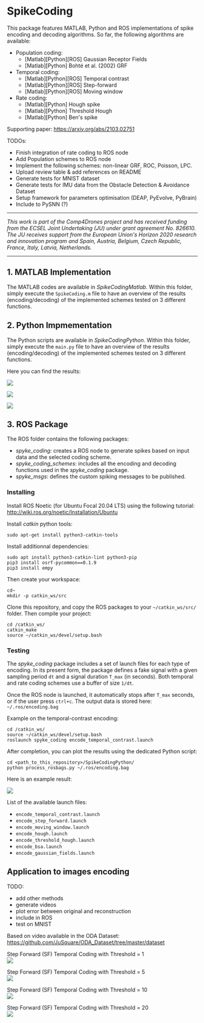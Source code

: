 # SpikeCoding

This package features MATLAB, Python and ROS implementations of spike encoding and decoding algorithms. So far, the following algorithms are available:
- Population coding:
	- [Matlab][Python][ROS] Gaussian Receptor Fields
	- [Matlab][Python] Bohté et al. (2002) GRF
- Temporal coding:
	- [Matlab][Python][ROS] Temporal contrast
	- [Matlab][Python][ROS] Step-forward
	- [Matlab][Python][ROS] Moving window
- Rate coding: 
	- [Matlab][Python] Hough spike
	- [Matlab][Python] Threshold Hough
	- [Matlab][Python] Ben's spike

Supporting paper: https://arxiv.org/abs/2103.02751

TODOs: 
- Finish integration of rate coding to ROS node
- Add Population schemes to ROS node
- Implement the following schemes: non-linear GRF, ROC, Poisson, LPC.
- Upload review table & add references on README
- Generate tests for MNIST dataset
- Generate tests for IMU data from the Obstacle Detection & Avoidance Dataset
- Setup framework for parameters optimisation (DEAP, PyEvolve, PyBrain)
- Include to PySNN (?)

---

*This work is part of the Comp4Drones project and has received funding from the ECSEL Joint Undertaking (JU) under grant agreement No. 826610. The JU receives support from the European Union's Horizon 2020 research and innovation program and Spain, Austria, Belgium, Czech Republic, France, Italy, Latvia, Netherlands.*

---

## 1. MATLAB Implementation

The MATLAB codes are available in *SpikeCodingMatlab*. Within this folder, simply execute the `SpikeCoding.m` file to have an overview of the results (encoding/decoding) of the implemented schemes tested on 3 different functions.

## 2. Python Impmementation

The Python scripts are available in *SpikeCodingPython*. Within this folder, simply execute the `main.py` file to have an overview of the results (encoding/decoding) of the implemented schemes tested on  3 different functions. 

Here you can find the results: 

![](SpikeCodingPython/test-1.png)

![](SpikeCodingPython/test-2.png)

![](SpikeCodingPython/test-3.png)

## 3. ROS Package

The ROS folder contains the following packages: 
- *spyke_coding*: creates a ROS node to generate spikes based on input data and the selected coding scheme.
- *spyke_coding_schemes*: includes all the encoding and decoding functions used in the *spyke_coding* package.
- *spyke_msgs*: defines the custom spiking messages to be published.

### Installing

Install ROS Noetic (for Ubuntu Focal 20.04 LTS) using the following tutorial: <br>http://wiki.ros.org/noetic/Installation/Ubuntu 

Install *catkin* python tools: 

	sudo apt-get install python3-catkin-tools 
	
Install additionnal dependencies:

	sudo apt install python3-catkin-lint python3-pip
	pip3 install osrf-pycommon==0.1.9
	pip3 install empy

Then create your workspace:

	cd~ 
	mkdir -p catkin_ws/src

Clone this repository, and copy the ROS packages to your `~/catkin_ws/src/` folder. Then compile your project: 

	cd /catkin_ws/
	catkin_make
	source ~/catkin_ws/devel/setup.bash

### Testing

The *spyke_coding* package includes a set of launch files for each type of encoding. In its present form, the package defines a fake signal with a given sampling period `dt` and a signal duration `T_max` (in seconds). Both temporal and rate coding schemes use a buffer of size `1/dt`. 

Once the ROS node is launched, it automatically stops after `T_max` seconds, or if the user press `ctrl+c`. The output data is stored here: `~/.ros/encoding.bag`

Example on the temporal-contrast encoding: 

	cd /catkin_ws/
	source ~/catkin_ws/devel/setup.bash
	roslaunch spyke_coding encode_temporal_contrast.launch

After completion, you can plot the results using the dedicated Python script:

	cd <path_to_this_repository>/SpikeCodingPython/
	python process_rosbags.py ~/.ros/encoding.bag

Here is an example result: 

![](SpikeCodingPython/bag_temporal_contrast.png)

List of the available launch files: 
- `encode_temporal_contrast.launch`
- `encode_step_forward.launch`
- `encode_moving_window.launch`
- `encode_hough.launch`
- `encode_threshold_hough.launch`
- `encode_bsa.launch`
- `encode_gaussian_fields.launch`

## Application to images encoding

TODO: 
- add other methods
- generate videos
- plot error between original and reconstruction
- include in ROS
- test on MNIST

Based on video available in the ODA Dataset: https://github.com/JuSquare/ODA_Dataset/tree/master/dataset

Step Forward (SF) Temporal Coding with Threshold = 1 <br/>
![](SpikeCodingMatlab/image_sf_threshold_1.png)


Step Forward (SF) Temporal Coding with Threshold = 5 <br/>
![](SpikeCodingMatlab/image_sf_threshold_5.png)

Step Forward (SF) Temporal Coding with Threshold = 10 <br/>
![](SpikeCodingMatlab/image_sf_threshold_10.png)

Step Forward (SF) Temporal Coding with Threshold = 20 <br/>
![](SpikeCodingMatlab/image_sf_threshold_20.png)

